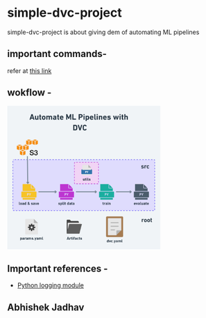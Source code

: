 # simple-dvc-project
simple-dvc-project is about giving dem of automating ML pipelines

## important commands-
refer at [this link](others/imp_commands.md)

## wokflow -
<img src="others/img/simple-workflow-01@2x.png" alt="workflow" width="70%">

## Important references -

* [Python logging module](https://docs.python.org/3/library/logging.html)

## Abhishek Jadhav